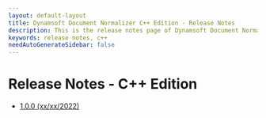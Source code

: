 ```yaml
---
layout: default-layout
title: Dynamsoft Document Normalizer C++ Edition - Release Notes
description: This is the release notes page of Dynamsoft Document Normalizer SDK C++ Edition.
keywords: release notes, c++
needAutoGenerateSidebar: false
---
```


# Release Notes - C++ Edition

- [1.0.0 (xx/xx/2022)](cpp-1.md#100-xxxx2022)
